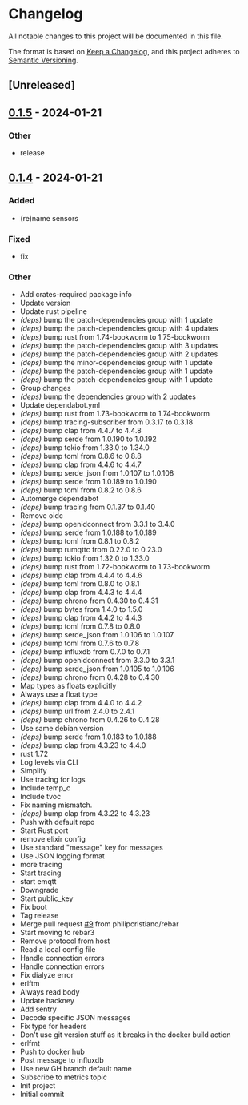 # Changelog
All notable changes to this project will be documented in this file.

The format is based on [Keep a Changelog](https://keepachangelog.com/en/1.0.0/),
and this project adheres to [Semantic Versioning](https://semver.org/spec/v2.0.0.html).

## [Unreleased]

## [0.1.5](https://github.com/philipcristiano/hvac-iot-mqtt-influx/compare/v0.1.4...v0.1.5) - 2024-01-21

### Other
- release

## [0.1.4](https://github.com/philipcristiano/hvac-iot-mqtt-influx/releases/tag/v0.1.4) - 2024-01-21

### Added
- (re)name sensors

### Fixed
- fix

### Other
- Add crates-required package info
- Update version
- Update rust pipeline
- *(deps)* bump the patch-dependencies group with 1 update
- *(deps)* bump the patch-dependencies group with 4 updates
- *(deps)* bump rust from 1.74-bookworm to 1.75-bookworm
- *(deps)* bump the patch-dependencies group with 3 updates
- *(deps)* bump the patch-dependencies group with 2 updates
- *(deps)* bump the minor-dependencies group with 1 update
- *(deps)* bump the patch-dependencies group with 1 update
- *(deps)* bump the patch-dependencies group with 1 update
- Group changes
- *(deps)* bump the dependencies group with 2 updates
- Update dependabot.yml
- *(deps)* bump rust from 1.73-bookworm to 1.74-bookworm
- *(deps)* bump tracing-subscriber from 0.3.17 to 0.3.18
- *(deps)* bump clap from 4.4.7 to 4.4.8
- *(deps)* bump serde from 1.0.190 to 1.0.192
- *(deps)* bump tokio from 1.33.0 to 1.34.0
- *(deps)* bump toml from 0.8.6 to 0.8.8
- *(deps)* bump clap from 4.4.6 to 4.4.7
- *(deps)* bump serde_json from 1.0.107 to 1.0.108
- *(deps)* bump serde from 1.0.189 to 1.0.190
- *(deps)* bump toml from 0.8.2 to 0.8.6
- Automerge dependabot
- *(deps)* bump tracing from 0.1.37 to 0.1.40
- Remove oidc
- *(deps)* bump openidconnect from 3.3.1 to 3.4.0
- *(deps)* bump serde from 1.0.188 to 1.0.189
- *(deps)* bump toml from 0.8.1 to 0.8.2
- *(deps)* bump rumqttc from 0.22.0 to 0.23.0
- *(deps)* bump tokio from 1.32.0 to 1.33.0
- *(deps)* bump rust from 1.72-bookworm to 1.73-bookworm
- *(deps)* bump clap from 4.4.4 to 4.4.6
- *(deps)* bump toml from 0.8.0 to 0.8.1
- *(deps)* bump clap from 4.4.3 to 4.4.4
- *(deps)* bump chrono from 0.4.30 to 0.4.31
- *(deps)* bump bytes from 1.4.0 to 1.5.0
- *(deps)* bump clap from 4.4.2 to 4.4.3
- *(deps)* bump toml from 0.7.8 to 0.8.0
- *(deps)* bump serde_json from 1.0.106 to 1.0.107
- *(deps)* bump toml from 0.7.6 to 0.7.8
- *(deps)* bump influxdb from 0.7.0 to 0.7.1
- *(deps)* bump openidconnect from 3.3.0 to 3.3.1
- *(deps)* bump serde_json from 1.0.105 to 1.0.106
- *(deps)* bump chrono from 0.4.28 to 0.4.30
- Map types as floats explicitly
- Always use a float type
- *(deps)* bump clap from 4.4.0 to 4.4.2
- *(deps)* bump url from 2.4.0 to 2.4.1
- *(deps)* bump chrono from 0.4.26 to 0.4.28
- Use same debian version
- *(deps)* bump serde from 1.0.183 to 1.0.188
- *(deps)* bump clap from 4.3.23 to 4.4.0
- rust 1.72
- Log levels via CLI
- Simplify
- Use tracing for logs
- Include temp_c
- Include tvoc
- Fix naming mismatch.
- *(deps)* bump clap from 4.3.22 to 4.3.23
- Push with default repo
- Start Rust port
- remove elixir config
- Use standard "message" key for messages
- Use JSON logging format
- more tracing
- Start tracing
- start emqtt
- Downgrade
- Start public_key
- Fix boot
- Tag release
- Merge pull request [#9](https://github.com/philipcristiano/hvac-iot-mqtt-influx/pull/9) from philipcristiano/rebar
- Start moving to rebar3
- Remove protocol from host
- Read a local config file
- Handle connection errors
- Handle connection errors
- Fix dialyze error
- erlftm
- Always read body
- Update hackney
- Add sentry
- Decode specific JSON messages
- Fix type for headers
- Don't use git version stuff as it breaks in the docker build action
- erlfmt
- Push to docker hub
- Post message to influxdb
- Use new GH branch default name
- Subscribe to metrics topic
- Init project
- Initial commit
